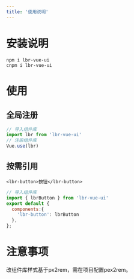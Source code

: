 ```yaml
---
title: '使用说明'
---
```

# 安装说明
```
npm i lbr-vue-ui
cnpm i lbr-vue-ui
```
# 使用
## 全局注册
```js
// 导入组件库
import lbr from 'lbr-vue-ui'
// 注册组件库
Vue.use(lbr)
```

## 按需引用
```vue
<lbr-button>按钮</lbr-button>
```
```js
// 导入组件库
import { lbrButton } from 'lbr-vue-ui'
export default {
  components:{
    'lbr-button': lbrButton
  },
};
```
# 注意事项
改组件库样式基于px2rem，需在项目配置pex2rem。